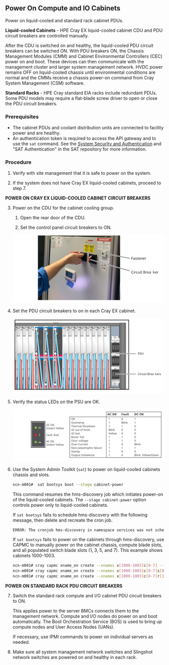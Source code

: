 ## Power On Compute and IO Cabinets

Power on liquid-cooled and standard rack cabinet PDUs.

**Liquid-cooled Cabinets** - HPE Cray EX liquid-cooled cabinet CDU and PDU circuit breakers are controlled manually.

After the CDU is switched on and healthy, the liquid-cooled PDU circuit breakers can be switched ON. With PDU breakers ON, the Chassis Management Modules \(CMM\) and Cabinet Environmental Controllers \(CEC\) power on and boot. These devices can then communicate with the management cluster and larger system management network. HVDC power remains OFF on liquid-cooled chassis until environmental conditions are normal and the CMMs receive a chassis power-on command from Cray System Management \(CSM\) software.

**Standard Racks** - HPE Cray standard EIA racks include redundant PDUs. Some PDU models may require a flat-blade screw driver to open or close the PDU circuit breakers.

### Prerequisites

* The cabinet PDUs and coolant distribution units are connected to facility power and are healthy.
* An authentication token is required to access the API gateway and to use the `sat` command. See the [System Security and Authentication](../security_and_authentication/System_Security_and_Authentication.md) and "SAT Authentication" in the SAT repository for more information.

### Procedure

1.  Verify with site management that it is safe to power on the system.

2. If the system does not have Cray EX liquid-cooled cabinets, proceed to step 7.

   
**POWER ON CRAY EX LIQUID-COOLED CABINET CIRCUIT BREAKERS**

3. Power on the CDU for the cabinet cooling group.

   1.  Open the rear door of the CDU.

   2.  Set the control panel circuit breakers to ON.

   ![](../../img/operations/CDU_Circuit_Breakers.svg "CDU Circuit Breakers")

4. Set the PDU circuit breakers to on in each Cray EX cabinet.

   ![](../../img/operations/Liquid_Cooled_Cabinet_PDU.svg "Liquid Cooled Cabinet PDU")

5. Verify the status LEDs on the PSU are OK.

   ![](../../img/operations/PSU_Status.svg "PSU Status")

6. Use the System Admin Toolkit \(`sat`\) to power on liquid-cooled cabinets chassis and slots.

   ```bash
   ncn-m001#  sat bootsys boot --stage cabinet-power
   ```

   This command resumes the hms-discovery job which initiates power-on of the liquid-cooled cabinets. The `--stage cabinet-power` option controls power only to liquid-cooled cabinets.

   If `sat bootsys` fails to schedule hms-discovery with the following message, then delete and recreate the cron job.

   ```bash
   ERROR: The cronjob hms-discovery in namespace services was not scheduled within expected window after being resumed.
   ```

   If `sat bootsys` fails to power on the cabinets through hms-discovery, use CAPMC to manually power on the cabinet chassis, compute blade slots, and all populated switch blade slots \(1, 3, 5, and 7\). This example shows cabinets 1000-1003.

   ```bash
   ncn-m001# cray capmc xname_on create --xnames x[1000-1003]c[0-7] --format json
   ncn-m001# cray capmc xname_on create --xnames x[1000-1003]c[0-7]s[0-7] --format json
   ncn-m001# cray capmc xname_on create --xnames x[1000-1003]c[0-7]r[1,3,5,7] --format json
   ```

   
**POWER ON STANDARD RACK PDU CIRCUIT BREAKERS**

7. Switch the standard rack compute and I/O cabinet PDU circuit breakers to ON.

   This applies power to the server BMCs connects them to the management network. Compute and I/O nodes do power on and boot automatically. The Boot Orchestration Service \(BOS\) is used to bring up compute nodes and User Access Nodes \(UANs\).

   If necessary, use IPMI commands to power on individual servers as needed.

8. Make sure all system management network switches and Slingshot network switches are powered on and healthy in each rack.




